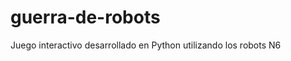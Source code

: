 guerra-de-robots
================

Juego interactivo desarrollado en Python utilizando los robots N6
